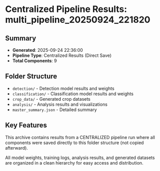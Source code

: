 # Centralized Pipeline Results: multi_pipeline_20250924_221820

## Summary
- **Generated**: 2025-09-24 22:36:00
- **Pipeline Type**: Centralized Results (Direct Save)
- **Total Components**: 9

## Folder Structure
- `detection/` - Detection model results and weights
- `classification/` - Classification model results and weights
- `crop_data/` - Generated crop datasets
- `analysis/` - Analysis results and visualizations
- `master_summary.json` - Detailed summary

## Key Features
This archive contains results from a CENTRALIZED pipeline run where all components
were saved directly to this folder structure (not copied afterward).

All model weights, training logs, analysis results, and generated datasets are
organized in a clean hierarchy for easy access and distribution.

